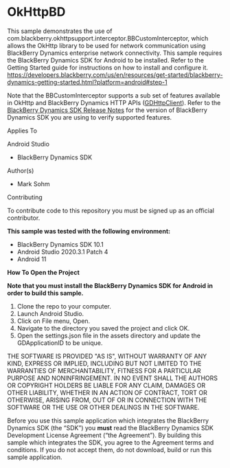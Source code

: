 OkHttpBD
================

This sample demonstrates the use of com.blackberry.okhttpsupport.interceptor.BBCustomInterceptor, which allows the OkHttp library to be used for network communication using BlackBerry Dynamics enterprise network connectivity. This sample requires the BlackBerry Dynamics SDK for Android to be installed.  Refer to the Getting Started guide for instructions on how to install and configure it.  https://developers.blackberry.com/us/en/resources/get-started/blackberry-dynamics-getting-started.html?platform=android#step-1

Note that the BBCustomInterceptor supports a sub set of features available in OkHttp and BlackBerry Dynamics HTTP APIs ([GDHttpClient](https://developer.blackberry.com/devzone/files/blackberry-dynamics/android/classcom_1_1good_1_1gd_1_1net_1_1_g_d_http_client.html)). Refer to the [BlackBerry Dynamics SDK Release Notes](https://docs.blackberry.com/en/development-tools/blackberry-dynamics-sdk-android/) for the version of BlackBerry Dynamics SDK you are using to verify supported features.



Applies To

Android Studio
- BlackBerry Dynamics SDK

Author(s)
- Mark Sohm

Contributing

To contribute code to this repository you must be signed up as an official contributor.

**This sample was tested with the following environment:**

- BlackBerry Dynamics SDK 10.1
- Android Studio 2020.3.1 Patch 4
- Android 11


**How To Open the Project**

**Note that you must install the BlackBerry Dynamics SDK for Android in order to build this sample.**

1. Clone the repo to your computer.
2. Launch Android Studio.
3. Click on File menu, Open.
4. Navigate to the directory you saved the project and click OK.
5. Open the settings.json file in the assets directory and update the GDApplicationID to be unique.

THE SOFTWARE IS PROVIDED "AS IS", WITHOUT WARRANTY OF ANY KIND, EXPRESS OR IMPLIED, INCLUDING BUT NOT LIMITED TO THE WARRANTIES OF MERCHANTABILITY, FITNESS FOR A PARTICULAR PURPOSE AND NONINFRINGEMENT. IN NO EVENT SHALL THE AUTHORS OR COPYRIGHT HOLDERS BE LIABLE FOR ANY CLAIM, DAMAGES OR OTHER LIABILITY, WHETHER IN AN ACTION OF CONTRACT, TORT OR OTHERWISE, ARISING FROM, OUT OF OR IN CONNECTION WITH THE SOFTWARE OR THE USE OR OTHER DEALINGS IN THE SOFTWARE.

Before you use this sample application which integrates the BlackBerry Dynamics SDK (the “SDK”) you **must** read the BlackBerry Dynamics SDK Development License Agreement (“the Agreement”). By building this sample which integrates the SDK, you agree to the Agreement terms and conditions. If you do not accept them, do not download,  build or run this sample application.